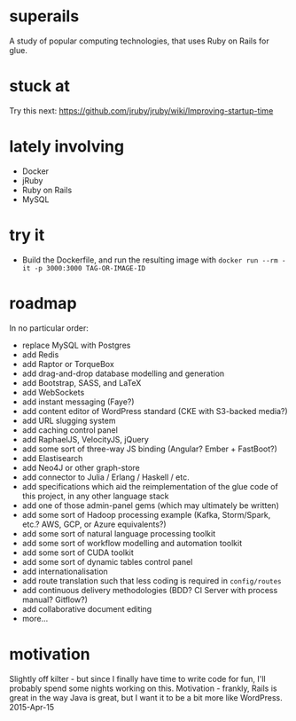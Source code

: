 # superails
A study of popular computing technologies, that uses Ruby on Rails for glue.

# stuck at
Try this next: https://github.com/jruby/jruby/wiki/Improving-startup-time

# lately involving
* Docker
* jRuby
* Ruby on Rails
* MySQL

# try it
* Build the Dockerfile, and run the resulting image with 
  `docker run --rm -it -p 3000:3000 TAG-OR-IMAGE-ID`

# roadmap
In no particular order:
* replace MySQL with Postgres
* add Redis
* add Raptor or TorqueBox
* add drag-and-drop database modelling and generation
* add Bootstrap, SASS, and LaTeX
* add WebSockets
* add instant messaging (Faye?)
* add content editor of WordPress standard (CKE with S3-backed media?)
* add URL slugging system
* add caching control panel
* add RaphaelJS, VelocityJS, jQuery
* add some sort of three-way JS binding (Angular? Ember + FastBoot?)
* add Elastisearch
* add Neo4J or other graph-store
* add connector to Julia / Erlang / Haskell / etc.
* add specifications which aid the reimplementation of the glue code of this project, in any other language stack 
* add one of those admin-panel gems (which may ultimately be written)
* add some sort of Hadoop processing example (Kafka, Storm/Spark, etc.? AWS, GCP, or Azure equivalents?)
* add some sort of natural language processing toolkit
* add some sort of workflow modelling and automation toolkit
* add some sort of CUDA toolkit
* add some sort of dynamic tables control panel
* add internationalisation
* add route translation such that less coding is required in `config/routes`
* add continuous delivery methodologies (BDD? CI Server with process manual? Gitflow?)
* add collaborative document editing
* more...

# motivation

Slightly off kilter - but since I finally have time to write code for fun, I'll probably spend some nights working on this. Motivation - frankly, Rails is great in the way Java is great, but I want it to be a bit more like WordPress. 2015-Apr-15
